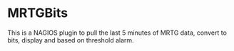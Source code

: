 # MRTGBits

This is a NAGIOS plugin to pull the last 5 minutes of MRTG data, convert to bits, display and based on threshold alarm. 



